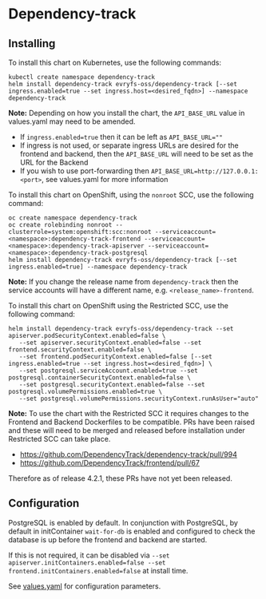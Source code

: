 # Dependency-track

## Installing
To install this chart on Kubernetes, use the following commands:
```
kubectl create namespace dependency-track
helm install dependency-track evryfs-oss/dependency-track [--set ingress.enabled=true --set ingress.host=<desired_fqdn>] --namespace dependency-track
```

**Note:** Depending on how you install the chart, the `API_BASE_URL` value in values.yaml may need to be amended.
 - If `ingress.enabled=true` then it can be left as `API_BASE_URL=""`
 - If ingress is not used, or separate ingress URLs are desired for the frontend and backend, then the `API_BASE_URL` will need to be set as the URL for the Backend
 - If you wish to use port-forwarding then `API_BASE_URL=http://127.0.0.1:<port>`, see values.yaml for more information

To install this chart on OpenShift, using the `nonroot` SCC, use the following command:
```
oc create namespace dependency-track
oc create rolebinding nonroot --clusterrole=system:openshift:scc:nonroot --serviceaccount=<namespace>:dependency-track-frontend --serviceaccount=<namespace>:dependency-track-apiserver --serviceaccount=<namespace>:dependency-track-postgresql
helm install dependency-track evryfs-oss/dependency-track [--set ingress.enabled=true] --namespace dependency-track
```

**Note:** If you change the release name from `dependency-track` then the service accounts will have a different name, e.g. `<release_name>-frontend`.

To install this chart on OpenShift using the Restricted SCC, use the following command:
```
helm install dependency-track evryfs-oss/dependency-track --set apiserver.podSecurityContext.enabled=false \
   --set apiserver.securityContext.enabled=false --set frontend.securityContext.enabled=false \
   --set frontend.podSecurityContext.enabled=false [--set ingress.enabled=true --set ingress.host=<desired_fqdn>] \
   --set postgresql.serviceAccount.enabled=true --set postgresql.containerSecurityContext.enabled=false \
   --set postgresql.securityContext.enabled=false --set postgresql.volumePermissions.enabled=true \
   --set postgresql.volumePermissions.securityContext.runAsUser="auto"
```

**Note:** To use the chart with the Restricted SCC it requires changes to the Frontend and Backend Dockerfiles to be compatible. PRs have been raised and these will need to be merged and released before installation under Restricted SCC can take place.
 - https://github.com/DependencyTrack/dependency-track/pull/994
 - https://github.com/DependencyTrack/frontend/pull/67 

Therefore as of release 4.2.1, these PRs have not yet been released.

## Configuration
PostgreSQL is enabled by default. In conjunction with PostgreSQL, by default in initContainer `wait-for-db` is enabled and configured to check the database is up before the frontend and backend are started.

If this is not required, it can be disabled via `--set apiserver.initContainers.enabled=false --set frontend.initContainers.enabled=false` at install time.

See [values.yaml](values.yaml) for configuration parameters.
